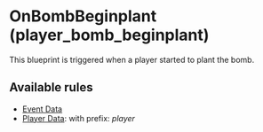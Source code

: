 # OnBombBeginplant (player_bomb_beginplant)

This blueprint is triggered when a player started to plant the bomb.

## Available rules

- [Event Data](../rules/GlobalEventData.md)
- [Player Data](../rules/GlobalPlayerData.md): with prefix: *player*
